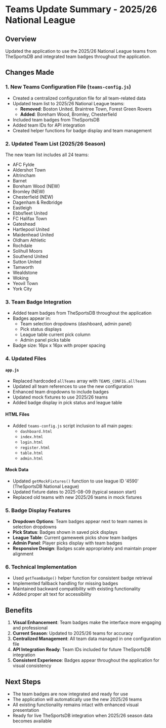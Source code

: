 # Teams Update Summary - 2025/26 National League

## Overview
Updated the application to use the 2025/26 National League teams from TheSportsDB and integrated team badges throughout the application.

## Changes Made

### 1. New Teams Configuration File (`teams-config.js`)
- Created a centralized configuration file for all team-related data
- Updated team list to 2025/26 National League teams:
  - **Removed**: Boston United, Braintree Town, Forest Green Rovers
  - **Added**: Boreham Wood, Bromley, Chesterfield
- Included team badges from TheSportsDB
- Added team IDs for API integration
- Created helper functions for badge display and team management

### 2. Updated Team List (2025/26 Season)
The new team list includes all 24 teams:
- AFC Fylde
- Aldershot Town
- Altrincham
- Barnet
- Boreham Wood (NEW)
- Bromley (NEW)
- Chesterfield (NEW)
- Dagenham & Redbridge
- Eastleigh
- Ebbsfleet United
- FC Halifax Town
- Gateshead
- Hartlepool United
- Maidenhead United
- Oldham Athletic
- Rochdale
- Solihull Moors
- Southend United
- Sutton United
- Tamworth
- Wealdstone
- Woking
- Yeovil Town
- York City

### 3. Team Badge Integration
- Added team badges from TheSportsDB throughout the application
- Badges appear in:
  - Team selection dropdowns (dashboard, admin panel)
  - Pick status displays
  - League table current pick column
  - Admin panel picks table
- Badge size: 16px x 16px with proper spacing

### 4. Updated Files

#### `app.js`
- Replaced hardcoded `allTeams` array with `TEAMS_CONFIG.allTeams`
- Updated all team references to use the new configuration
- Enhanced team dropdowns to include badges
- Updated mock fixtures to use 2025/26 teams
- Added badge display in pick status and league table

#### HTML Files
- Added `teams-config.js` script inclusion to all main pages:
  - `dashboard.html`
  - `index.html`
  - `login.html`
  - `register.html`
  - `table.html`
  - `admin.html`

#### Mock Data
- Updated `getMockFixtures()` function to use league ID '4590' (TheSportsDB National League)
- Updated fixture dates to 2025-08-09 (typical season start)
- Replaced old teams with new 2025/26 teams in mock fixtures

### 5. Badge Display Features
- **Dropdown Options**: Team badges appear next to team names in selection dropdowns
- **Pick Status**: Badges shown in saved pick displays
- **League Table**: Current gameweek picks show team badges
- **Admin Panel**: Player picks display with team badges
- **Responsive Design**: Badges scale appropriately and maintain proper alignment

### 6. Technical Implementation
- Used `getTeamBadge()` helper function for consistent badge retrieval
- Implemented fallback handling for missing badges
- Maintained backward compatibility with existing functionality
- Added proper alt text for accessibility

## Benefits
1. **Visual Enhancement**: Team badges make the interface more engaging and professional
2. **Current Season**: Updated to 2025/26 teams for accuracy
3. **Centralized Management**: All team data managed in one configuration file
4. **API Integration Ready**: Team IDs included for future TheSportsDB integration
5. **Consistent Experience**: Badges appear throughout the application for visual consistency

## Next Steps
- The team badges are now integrated and ready for use
- The application will automatically use the new 2025/26 teams
- All existing functionality remains intact with enhanced visual presentation
- Ready for live TheSportsDB integration when 2025/26 season data becomes available 